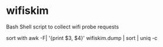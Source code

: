 # wifiskim
Bash Shell script to collect wifi probe requests


sort with awk -F\| '{print $3, $4}' wifiskim.dump | sort | uniq -c

